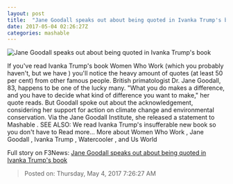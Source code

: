 ```yaml
---
layout: post
title:  "Jane Goodall speaks out about being quoted in Ivanka Trump's book"
date: 2017-05-04 02:26:27Z
categories: mashable
---
```


![Jane Goodall speaks out about being quoted in Ivanka Trump's book](http://i.amz.mshcdn.com/gBwjHncm830qIk0rF7HcSC5-pMA=/1200x630/2017%2F05%2F04%2F8c%2F5558c15bfc8f494abda1ca794045410d.6dc58.jpg)

If you've read Ivanka Trump's book Women Who Work (which you probably haven't, but we have ) you'll notice the heavy amount of quotes (at least 50 per cent) from other famous people. British primatologist Dr. Jane Goodall, 83, happens to be one of the lucky many. "What you do makes a difference, and you have to decide what kind of difference you want to make," her quote reads. But Goodall spoke out about the acknowledgement, considering her support for action on climate change and environmental conservation. Via the Jane Goodall Institute, she released a statement to Mashable . SEE ALSO: We read Ivanka Trump's insufferable new book so you don't have to Read more... More about Women Who Work , Jane Goodall , Ivanka Trump , Watercooler , and Us World


Full story on F3News: [Jane Goodall speaks out about being quoted in Ivanka Trump's book](http://www.f3nws.com/n/yYuCdG)

> Posted on: Thursday, May 4, 2017 7:26:27 AM
